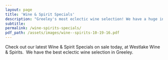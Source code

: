 ```yaml
---
layout: page
title: 'Wine & Spirit Specials'
description: "Greeley's most eclectic wine selection! We have a huge inventory to choose from, both foreign and domestic."
subtitle:
permalink: /wine-spirits-specials/
pdf_path: /assets/images/wine--spirits-10-19-16.pdf
---
```



Check out our latest Wine & Spirit Specials on sale today, at Westlake Wine & Spirits.  We have the best eclectic wine selection in Greeley.